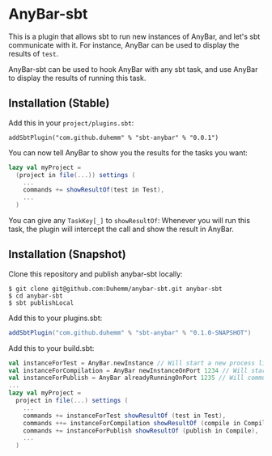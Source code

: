 # AnyBar-sbt

This is a plugin that allows sbt to run new instances of AnyBar, and let's sbt communicate with it. For instance, AnyBar can be used to display the results of `test`.

AnyBar-sbt can be used to hook AnyBar with any sbt task, and use AnyBar to display the results of running this task.

## Installation (Stable)

Add this in your `project/plugins.sbt`:

```
addSbtPlugin("com.github.duhemm" % "sbt-anybar" % "0.0.1")
```

You can now tell AnyBar to show you the results for the tasks you want:

```scala
lazy val myProject =
  (project in file(...)) settings (
    ...
    commands += showResultOf(test in Test),
    ...
  )
```

You can give any `TaskKey[_]` to `showResultOf`: Whenever you will run this task, the plugin will intercept the call and show the result in AnyBar.

## Installation (Snapshot)

Clone this repository and publish anybar-sbt locally:

```
$ git clone git@github.com:Duhemm/anybar-sbt.git anybar-sbt
$ cd anybar-sbt
$ sbt publishLocal
```

Add this to your plugins.sbt:

```scala
addSbtPlugin("com.github.duhemm" % "sbt-anybar" % "0.1.0-SNAPSHOT")
```

Add this to your build.sbt:

```scala
val instanceForTest = AnyBar.newInstance // Will start a new process listening on a random port
val instanceForCompilation = AnyBar newInstanceOnPort 1234 // Will start a new process listening on port 1234
val instanceForPublish = AnyBar alreadyRunningOnPort 1235 // Will communicate with existing instance on port 1235
...
lazy val myProject =
  project in file(...) settings (
    ...
    commands += instanceForTest showResultOf (test in Test),
    commands ++= instanceForCompilation showResultOf (compile in Compile, clean in Compile),
    commands += instanceForPublish showResultOf (publish in Compile),
    ...
  )
```

